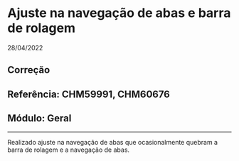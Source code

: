 # Ajuste na navegação de abas e barra de rolagem
28/04/2022
## Correção
## Referência: CHM59991, CHM60676
## Módulo: Geral
***

Realizado ajuste na navegação de abas que ocasionalmente quebram a barra de rolagem e a navegação de abas.